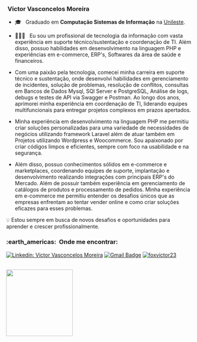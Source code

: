 <h3> &nbsp;Victor Vasconcelos Moreira </h3>

- 🎓 &nbsp; Graduado em **Computação Sistemas de Informação** na <a href="http://www.unilestemg.br/">Unileste</a>.
- 👨🏾‍💻 &nbsp; Eu sou um profissional de tecnologia da informação com vasta experiência em suporte técnico/sustentação e coordenação de TI. Além disso, possuo habilidades em desenvolvimento na linguagem PHP e experiências em e-commerce, ERP's, Softwares da área de saúde e financeiros.

- Com uma paixão pela tecnologia, comecei minha carreira em suporte técnico e sustentação, onde desenvolvi habilidades em gerenciamento de incidentes, solução de problemas, resolução de conflitos, consultas em Bancos de Dados Mysql, SQl Server e PostgreSQL, Análise de logs, debugs e testes de API via Swagger e Postman. Ao longo dos anos, aprimorei minha experiência em coordenação de TI, liderando equipes multifuncionais para entregar projetos complexos em prazos apertados.

- Minha experiência em desenvolvimento na linguagem PHP me permitiu criar soluções personalizadas para uma variedade de necessidades de negócios utilizando framework Laravel além de atuar também em Projetos utilizando Wordpress e Woocommerce. Sou apaixonado por criar códigos limpos e eficientes, sempre com foco na usabilidade e na segurança.

- Além disso, possuo conhecimentos sólidos em e-commerce e marketplaces, coordenando equipes de suporte, implantação e desenvolvimento realizando integrações com principais ERP's do Mercado. Além de possuir também experiência em gerenciamento de catálogos de produtos e processamento de pedidos. Minha experiência em e-commerce me permitiu entender os desafios únicos que as empresas enfrentam ao tentar vender online e como criar soluções eficazes para esses problemas.

💡 Estou sempre em busca de novos desafios e oportunidades para aprender e crescer profissionalmente. 

<h3> :earth_americas: &nbsp;Onde me encontrar: </h3> 

[![Linkedin: Victor Vasconcelos Moreira](https://img.shields.io/badge/-Linkedin-blue?style=flat-square&logo=Linkedin&logoColor=white&link=https://www.linkedin.com/in/victorvasconcelosfox/)](https://www.linkedin.com/in/victorvasconcelosfox)
[![Gmail Badge](https://img.shields.io/badge/-victorvasconcelosfox@gmail.com-006bed?style=flat-square&logo=Gmail&logoColor=white&link=mailto:victorvasconcelosfox@gmail.com)](mailto:victorvasconcelosfox@gmail.com)
[![foxvictor23]( https://img.shields.io/github/followers/foxvictor23?label=follow&style=social)](https://github.com/foxvictor23)


<br/>

<a href="https://github.com/foxvictor23">
  <img height="180em" src="https://github-readme-stats.vercel.app/api?username=foxvictor23&theme=dracula&show_icons=true" />
</a>

<br/>

